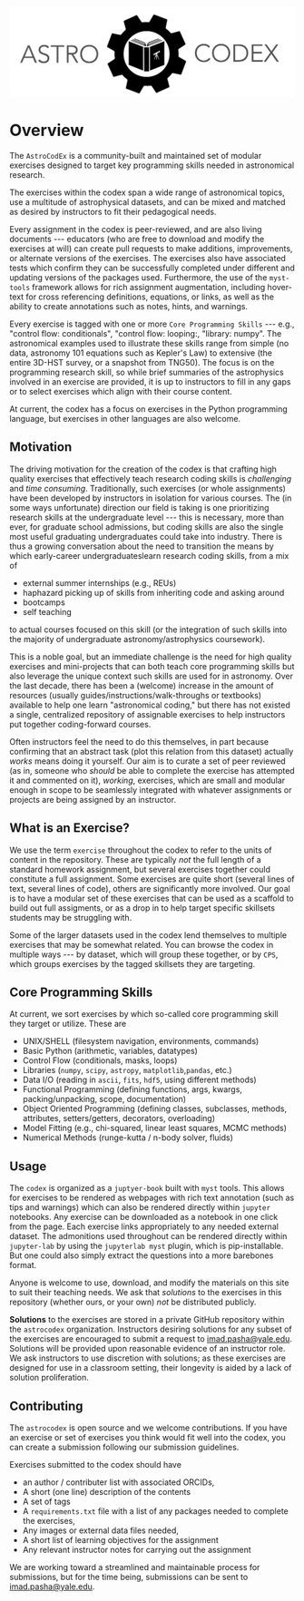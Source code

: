 ![](logo.png)


# Overview
The `AstroCodEx` is a community-built and maintained set of modular exercises designed to target key programming skills needed in astronomical research.



The exercises within the codex span a wide range of astronomical topics, use a multitude of astrophysical datasets, and can be mixed and matched as desired by instructors to fit their pedagogical needs. 

Every assignment in the codex is peer-reviewed, and are also living documents --- educators (who are free to download and modify the exercises at will) can create pull requests to make additions, improvements, or alternate versions of the exercises. The exercises also have associated tests which confirm they can be successfully completed under different and updating versions of the packages used. Furthermore, the use of the `myst-tools` framework allows for rich assignment augmentation, including hover-text for cross referencing definitions, equations, or links, as well as the ability to create annotations such as notes, hints, and warnings.

Every exercise is tagged with one or more ```Core Programming Skills``` --- e.g., "control flow: conditionals", "control flow: looping:, "library: numpy". The astronomical examples used to illustrate these skills range from simple (no data, astronomy 101 equations such as Kepler's Law) to extensive (the entire 3D-HST survey, or a snapshot from TNG50). The focus is on the programming research skill, so while brief summaries of the astrophysics involved in an exercise are provided, it is up to instructors to fill in any gaps or to select exercises which align with their course content. 

At current, the codex has a focus on exercises in the Python programming language, but exercises in other languages are also welcome. 

## Motivation 

The driving motivation for the creation of the codex is that crafting high quality exercises that effectively teach research coding skills is *challenging* and *time consuming*. Traditionally, such exercises (or whole assignments) have been developed by instructors in isolation for various courses. The (in some ways unfortunate) direction our field is taking is one prioritizing research skills at the undergraduate level --- this is necessary, more than ever, for graduate school admissions, but coding skills are also the single most useful graduating undergraduates could take into industry. There is thus a growing conversation about the need to transition the means by which early-career undergraduateslearn research coding skills, from a mix of 
- external summer internships (e.g., REUs)
- haphazard picking up of skills from inheriting code and asking around
- bootcamps
- self teaching

to actual courses focused on this skill (or the integration of such skills into the majority of undergraduate astronomy/astrophysics coursework). 

This is a noble goal, but an immediate challenge is the need for high quality exercises and mini-projects that can both teach core programming skills but also leverage the unique context such skills are used for in astronomy. Over the last decade, there has been a (welcome) increase in the amount of resources (usually guides/instructions/walk-throughs or textbooks) available to help one learn "astronomical coding," but there has not existed a single, centralized repository of assignable exercises to help instructors put together coding-forward courses. 

Often instructors feel the need to do this themselves, in part because confirming that an abstract task (plot this relation from this dataset) actually *works* means doing it yourself. Our aim is to curate a set of peer reviewed (as in, someone who *should* be able to complete the exercise has attempted it and commented on it), *working*, exercises, which are small and modular enough in scope to be seamlessly integrated with whatever assignments or projects are being assigned by an instructor. 

## What is an Exercise?

We use the term ```exercise``` throughout the codex to refer to the units of content in the repository. These are typically *not* the full length of a standard homework assignment, but several exercises together could constitute a full assignment. Some exercises are quite short (several lines of text, several lines of code), others are significantly more involved. Our goal is to have a modular set of these exercises that can be used as a scaffold to build out full assigments, or as a drop in to help target specific skillsets students may be struggling with. 

Some of the larger datasets used in the codex lend themselves to multiple exercises that may be somewhat related. You can browse the codex in multiple ways --- by dataset, which will group these together, or by ```CPS```, which groups exercises by the tagged skillsets they are targeting. 


## Core Programming Skills

At current, we sort exercises by which so-called core programming skill they target or utilize. These are 
- UNIX/SHELL (filesystem navigation, environments, commands) 
- Basic Python (arithmetic, variables, datatypes)
- Control Flow (conditionals, masks, loops)
- Libraries (```numpy```, ```scipy```, ```astropy```, ```matplotlib```,```pandas```, etc.)
- Data I/O (reading in ```ascii```, ```fits```, ```hdf5```, using different methods)
- Functional Programming (defining functions, args, kwargs, packing/unpacking, scope, documentation)
- Object Oriented Programming (defining classes, subclasses, methods, attributes, setters/getters, decorators, overloading)
- Model Fitting (e.g., chi-squared, linear least squares, MCMC methods) 
- Numerical Methods (runge-kutta / n-body solver, fluids) 

## Usage 

The ```codex``` is organized as a ```juptyer-book``` built with ``myst`` tools. This allows for exercises to be rendered as webpages with rich text annotation (such as tips and warnings) which can also be rendered directly within ```jupyter``` notebooks. Any exercise can be downloaded as a notebook in one click from the page. Each exercise links appropriately to any needed external dataset. The admonitions used throughout can be rendered directly within `jupyter-lab` by using the `jupyterlab myst` plugin, which is pip-installable. But one could also simply extract the questions into a more barebones format.

Anyone is welcome to use, download, and modify the materials on this site to suit their teaching needs. We ask that *solutions* to the exercises in this repository (whether ours, or your own) *not* be distributed publicly. 

**Solutions** to the exercises are stored in a private GitHub repository within the ```astrocodex``` organization. Instructors desiring solutions for any subset of the exercises are encouraged to submit a request to imad.pasha@yale.edu. Solutions will be provided upon reasonable evidence of an instructor role. We ask instructors to use discretion with solutions; as these exercises are designed for use in a classroom setting, their longevity is aided by a lack of solution proliferation.


## Contributing

The ```astrocodex``` is open source and we welcome contributions. If you have an exercise or set of exercises you think would fit well into the codex, you can create a submission following our submission guidelines. 

Exercises submitted to the codex should have 
- an author / contributer list with associated ORCIDs, 
- A short (one line) description of the contents
- A set of tags 
- A `requirements.txt` file with a list of any packages needed to complete the exercises,
- Any images or external data files needed, 
- A short list of learning objectives for the assignment 
- Any relevant instructor notes for carrying out the assignment

We are working toward a streamlined and maintainable process for submissions, but for the time being, submissions can be sent to imad.pasha@yale.edu. 



